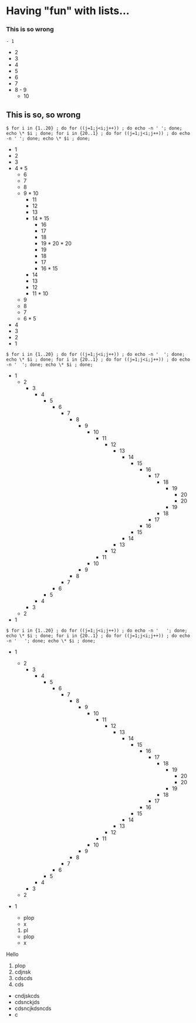 # Having "fun" with lists...

### This is so wrong

    - 1
   - 2
  - 3
 - 4
- 5
 - 6
  - 7
   - 8
    - 9
     - 10

## This is so, so wrong
``$ for i in {1..20} ; do for ((j=1;j<i;j++)) ; do echo -n ' '; done; echo \* $i ; done; for i in {20..1} ; do for ((j=1;j<i;j++)) ; do echo -n ' '; done; echo \* $i ; done; ``


* 1
 * 2
  * 3
   * 4
    * 5
     * 6
      * 7
       * 8
        * 9
         * 10
          * 11
           * 12
            * 13
             * 14
              * 15
               * 16
                * 17
                 * 18
                  * 19
                   * 20
                   * 20
                  * 19
                 * 18
                * 17
               * 16
              * 15
             * 14
            * 13
           * 12
          * 11
         * 10
        * 9
       * 8
      * 7
     * 6
    * 5
   * 4
  * 3
 * 2
* 1



``$ for i in {1..20} ; do for ((j=1;j<i;j++)) ; do echo -n '  '; done; echo \* $i ; done; for i in {20..1} ; do for ((j=1;j<i;j++)) ; do echo -n '  '; done; echo \* $i ; done; ``
* 1
  * 2
    * 3
      * 4
        * 5
          * 6
            * 7
              * 8
                * 9
                  * 10
                    * 11
                      * 12
                        * 13
                          * 14
                            * 15
                              * 16
                                * 17
                                  * 18
                                    * 19
                                      * 20
                                      * 20
                                    * 19
                                  * 18
                                * 17
                              * 16
                            * 15
                          * 14
                        * 13
                      * 12
                    * 11
                  * 10
                * 9
              * 8
            * 7
          * 6
        * 5
      * 4
    * 3
  * 2
* 1


``$ for i in {1..20} ; do for ((j=1;j<i;j++)) ; do echo -n '   '; done; echo \* $i ; done; for i in {20..1} ; do for ((j=1;j<i;j++)) ; do echo -n '   '; done; echo \* $i ; done; ``
* 1
   * 2
      * 3
         * 4
            * 5
               * 6
                  * 7
                     * 8
                        * 9
                           * 10
                              * 11
                                 * 12
                                    * 13
                                       * 14
                                          * 15
                                             * 16
                                                * 17
                                                   * 18
                                                      * 19
                                                         * 20
                                                         * 20
                                                      * 19
                                                   * 18
                                                * 17
                                             * 16
                                          * 15
                                       * 14
                                    * 13
                                 * 12
                              * 11
                           * 10
                        * 9
                     * 8
                  * 7
               * 6
            * 5
         * 4
      * 3
   * 2
* 1



  - plop
  - x
  1. pl
  - plop
  - x 
  
Hello

  1. plop
  2. cdjnsk
  3. cdscds
  4. cds
  - cndjskcds
  - cdsnckjds
  - cdsncjkdsncds
  - c

